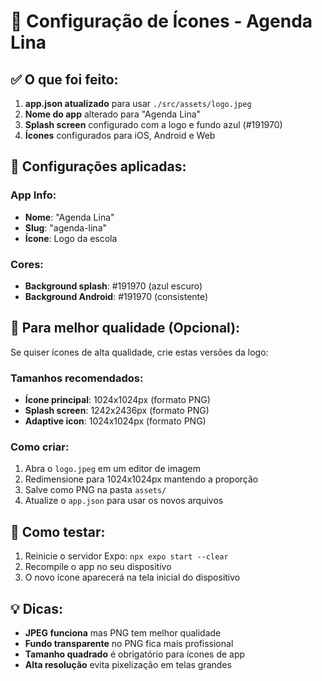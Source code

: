 # 📱 Configuração de Ícones - Agenda Lina

## ✅ O que foi feito:

1. **app.json atualizado** para usar `./src/assets/logo.jpeg`
2. **Nome do app** alterado para "Agenda Lina"
3. **Splash screen** configurado com a logo e fundo azul (#191970)
4. **Ícones** configurados para iOS, Android e Web

## 🎨 Configurações aplicadas:

### App Info:
- **Nome**: "Agenda Lina" 
- **Slug**: "agenda-lina"
- **Ícone**: Logo da escola

### Cores:
- **Background splash**: #191970 (azul escuro)
- **Background Android**: #191970 (consistente)

## 🚀 Para melhor qualidade (Opcional):

Se quiser ícones de alta qualidade, crie estas versões da logo:

### Tamanhos recomendados:
- **Ícone principal**: 1024x1024px (formato PNG)
- **Splash screen**: 1242x2436px (formato PNG)
- **Adaptive icon**: 1024x1024px (formato PNG)

### Como criar:
1. Abra o `logo.jpeg` em um editor de imagem
2. Redimensione para 1024x1024px mantendo a proporção
3. Salve como PNG na pasta `assets/`
4. Atualize o `app.json` para usar os novos arquivos

## 📲 Como testar:

1. Reinicie o servidor Expo: `npx expo start --clear`
2. Recompile o app no seu dispositivo
3. O novo ícone aparecerá na tela inicial do dispositivo

## 💡 Dicas:

- **JPEG funciona** mas PNG tem melhor qualidade
- **Fundo transparente** no PNG fica mais profissional
- **Tamanho quadrado** é obrigatório para ícones de app
- **Alta resolução** evita pixelização em telas grandes